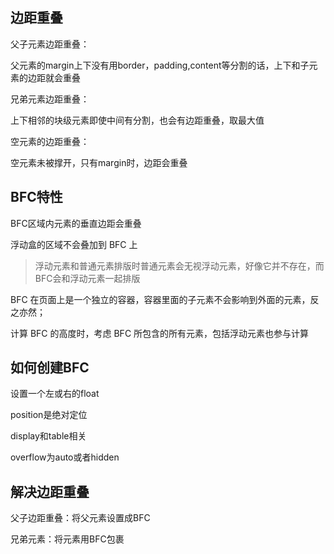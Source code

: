 ## 边距重叠

父子元素边距重叠：

父元素的margin上下没有用border，padding,content等分割的话，上下和子元素的边距就会重叠

兄弟元素边距重叠：

上下相邻的块级元素即使中间有分割，也会有边距重叠，取最大值

空元素的边距重叠：

空元素未被撑开，只有margin时，边距会重叠

## BFC特性

BFC区域内元素的垂直边距会重叠

浮动盒的区域不会叠加到 BFC 上

> 浮动元素和普通元素排版时普通元素会无视浮动元素，好像它并不存在，而BFC会和浮动元素一起排版

BFC 在页面上是一个独立的容器，容器里面的子元素不会影响到外面的元素，反之亦然；

计算 BFC 的高度时，考虑 BFC 所包含的所有元素，包括浮动元素也参与计算

## 如何创建BFC

设置一个左或右的float

position是绝对定位

display和table相关

overflow为auto或者hidden

## 解决边距重叠

父子边距重叠：将父元素设置成BFC

兄弟元素：将元素用BFC包裹